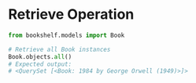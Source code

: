 # Retrieve Operation

```python
from bookshelf.models import Book

# Retrieve all Book instances
Book.objects.all()
# Expected output:
# <QuerySet [<Book: 1984 by George Orwell (1949)>]>
